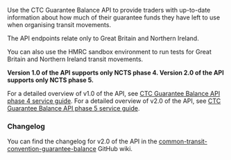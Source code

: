 Use the CTC Guarantee Balance API to provide traders with up-to-date information about how much of their guarantee funds they have left to use when organising transit movements.

The API endpoints relate only to Great Britain and Northern Ireland.

You can also use the HMRC sandbox environment to run tests for Great Britain and Northern Ireland transit movements.

**Version 1.0 of the API supports only NCTS phase 4. Version 2.0 of the API supports only NCTS phase 5.**

For a detailed overview of v1.0 of the API, see [CTC Guarantee Balance API phase 4 service guide](/guides/ctc-guarantee-balance-service-guide/). For a detailed overview of v2.0 of the API, see [CTC Guarantee Balance API phase 5 service guide](/guides/ctc-guarantee-balance-phase5-service-guide/).

### Changelog

You can find the changelog for v2.0 of the API in the [common-transit-convention-guarantee-balance](https://github.com/hmrc/common-transit-convention-guarantee-balance/wiki/CTC-Guarantee-Balance-API-v2.0-changelog) GitHub wiki.
